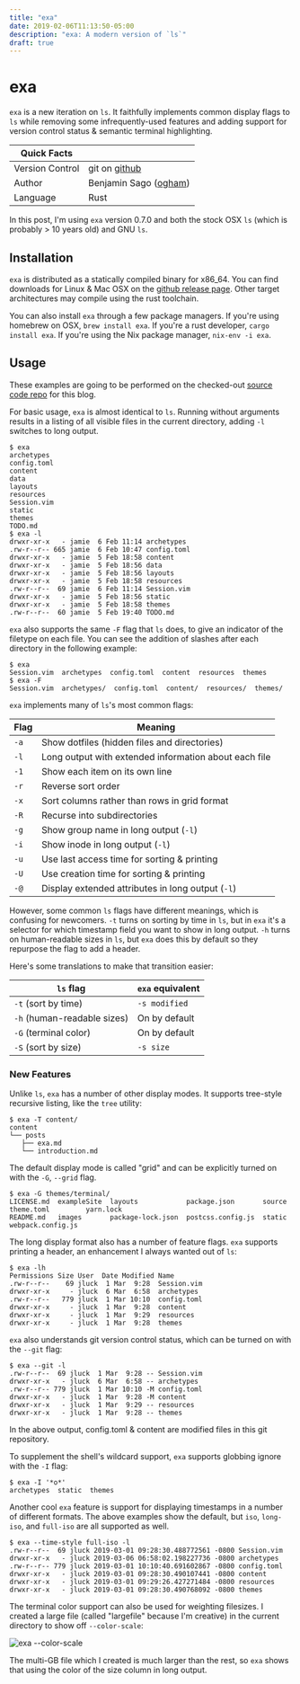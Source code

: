 ```yaml
---
title: "exa"
date: 2019-02-06T11:13:50-05:00
description: "exa: A modern version of `ls`"
draft: true
---
```


# exa

`exa` is a new iteration on `ls`. It faithfully implements common display flags to `ls` while removing some infrequently-used features and adding support for version control status & semantic terminal highlighting.

| Quick Facts | |
| ---- | ----------- |
| Version Control | git on [github](https://github.com/ogham/exa) |
| Author | Benjamin Sago ([ogham](https://github.com/ogham/)) |
| Language | Rust |

In this post, I'm using `exa` version 0.7.0 and both the stock OSX `ls` (which is probably > 10 years old) and GNU `ls`.

## Installation

`exa` is distributed as a statically compiled binary for x86_64. You can find downloads for Linux & Mac OSX on the [github release page](https://github.com/ogham/exa/releases). Other target architectures may compile using the rust toolchain.

You can also install `exa` through a few package managers. If you're using homebrew on OSX, `brew install exa`. If you're a rust developer, `cargo install exa`. If you're using the Nix package manager, `nix-env -i exa`.

## Usage

These examples are going to be performed on the checked-out [source code repo](https://github.com/delucks/cli.fan) for this blog.

For basic usage, `exa` is almost identical to `ls`. Running without arguments results in a listing of all visible files in the current directory, adding `-l` switches to long output.

```text
$ exa
archetypes
config.toml
content
data
layouts
resources
Session.vim
static
themes
TODO.md
$ exa -l
drwxr-xr-x   - jamie  6 Feb 11:14 archetypes
.rw-r--r-- 665 jamie  6 Feb 10:47 config.toml
drwxr-xr-x   - jamie  5 Feb 18:58 content
drwxr-xr-x   - jamie  5 Feb 18:56 data
drwxr-xr-x   - jamie  5 Feb 18:56 layouts
drwxr-xr-x   - jamie  5 Feb 18:58 resources
.rw-r--r--  69 jamie  6 Feb 11:14 Session.vim
drwxr-xr-x   - jamie  5 Feb 18:56 static
drwxr-xr-x   - jamie  5 Feb 18:58 themes
.rw-r--r--  60 jamie  5 Feb 19:40 TODO.md
```

`exa` also supports the same `-F` flag that `ls` does, to give an indicator of the filetype on each file. You can see the addition of slashes after each directory in the following example:

```text
$ exa
Session.vim  archetypes  config.toml  content  resources  themes
$ exa -F
Session.vim  archetypes/  config.toml  content/  resources/  themes/
```

`exa` implements many of `ls`'s most common flags:

| Flag | Meaning |
| ---- | ------- |
| `-a` | Show dotfiles (hidden files and directories) |
| `-l` | Long output with extended information about each file |
| `-1` | Show each item on its own line |
| `-r` | Reverse sort order |
| `-x` | Sort columns rather than rows in grid format |
| `-R` | Recurse into subdirectories |
| `-g` | Show group name in long output (`-l`) |
| `-i` | Show inode in long output (`-l`) |
| `-u` | Use last access time for sorting & printing |
| `-U` | Use creation time for sorting & printing |
| `-@` | Display extended attributes in long output (`-l`) |

However, some common `ls` flags have different meanings, which is confusing for newcomers. `-t` turns on sorting by time in `ls`, but in `exa` it's a selector for which timestamp field you want to show in long output. `-h` turns on human-readable sizes in `ls`, but `exa` does this by default so they repurpose the flag to add a header.

Here's some translations to make that transition easier:

| `ls` flag | `exa` equivalent |
| --------- | ---------------- |
| `-t` (sort by time) | `-s modified`    |
| `-h` (human-readable sizes) | On by default |
| `-G` (terminal color) | On by default |
| `-S` (sort by size) | `-s size` |

### New Features

Unlike `ls`, `exa` has a number of other display modes. It supports tree-style recursive listing, like the `tree` utility:

```text
$ exa -T content/
content
└── posts
   ├── exa.md
   └── introduction.md
```

The default display mode is called "grid" and can be explicitly turned on with the `-G`, `--grid` flag.

```text
$ exa -G themes/terminal/
LICENSE.md  exampleSite  layouts            package.json       source  theme.toml         yarn.lock
README.md   images       package-lock.json  postcss.config.js  static  webpack.config.js
```

The long display format also has a number of feature flags. `exa` supports printing a header, an enhancement I always wanted out of `ls`:

```text
$ exa -lh
Permissions Size User  Date Modified Name
.rw-r--r--    69 jluck  1 Mar  9:28  Session.vim
drwxr-xr-x     - jluck  6 Mar  6:58  archetypes
.rw-r--r--   779 jluck  1 Mar 10:10  config.toml
drwxr-xr-x     - jluck  1 Mar  9:28  content
drwxr-xr-x     - jluck  1 Mar  9:29  resources
drwxr-xr-x     - jluck  1 Mar  9:28  themes
```

`exa` also understands git version control status, which can be turned on with the `--git` flag:

```text
$ exa --git -l
.rw-r--r--  69 jluck  1 Mar  9:28 -- Session.vim
drwxr-xr-x   - jluck  6 Mar  6:58 -- archetypes
.rw-r--r-- 779 jluck  1 Mar 10:10 -M config.toml
drwxr-xr-x   - jluck  1 Mar  9:28 -M content
drwxr-xr-x   - jluck  1 Mar  9:29 -- resources
drwxr-xr-x   - jluck  1 Mar  9:28 -- themes
```

In the above output, config.toml & content are modified files in this git repository.

To supplement the shell's wildcard support, `exa` supports globbing ignore with the `-I` flag:

```text
$ exa -I '*o*'
archetypes  static  themes
```

Another cool `exa` feature is support for displaying timestamps in a number of different formats. The above examples show the default, but `iso`, `long-iso`, and `full-iso` are all supported as well.

```text
$ exa --time-style full-iso -l
.rw-r--r--  69 jluck 2019-03-01 09:28:30.488772561 -0800 Session.vim
drwxr-xr-x   - jluck 2019-03-06 06:58:02.198227736 -0800 archetypes
.rw-r--r-- 779 jluck 2019-03-01 10:10:40.691602867 -0800 config.toml
drwxr-xr-x   - jluck 2019-03-01 09:28:30.490107441 -0800 content
drwxr-xr-x   - jluck 2019-03-01 09:29:26.427271484 -0800 resources
drwxr-xr-x   - jluck 2019-03-01 09:28:30.490768092 -0800 themes
```

The terminal color support can also be used for weighting filesizes. I created a large file (called "largefile" because I'm creative) in the current directory to show off `--color-scale`:

![exa --color-scale](/exa_color-scale.png)

The multi-GB file which I created is much larger than the rest, so `exa` shows that using the color of the size column in long output.
